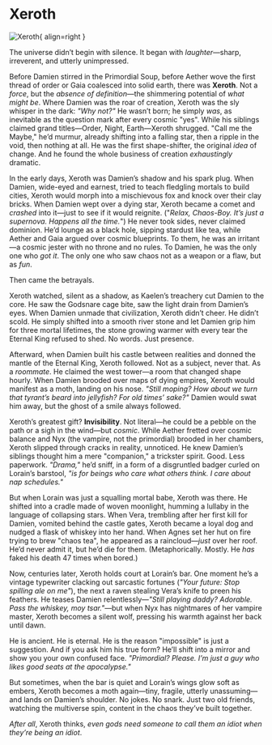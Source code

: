 # Xeroth

![Xeroth](../assets/images/Xeroth.png){ align=right }

The universe didn’t begin with silence. It began with *laughter*—sharp, irreverent, and utterly unimpressed.  

Before Damien stirred in the Primordial Soup, before Aether wove the first thread of order or Gaia coalesced into solid earth, there was **Xeroth**. Not a *force*, but the *absence of definition*—the shimmering potential of *what might be*. Where Damien was the roar of creation, Xeroth was the sly whisper in the dark: *"Why not?"* He wasn’t born; he simply *was*, as inevitable as the question mark after every cosmic "yes". While his siblings claimed grand titles—Order, Night, Earth—Xeroth shrugged. "Call me the Maybe," he’d murmur, already shifting into a falling star, then a ripple in the void, then nothing at all. He was the first shape-shifter, the original *idea* of change. And he found the whole business of creation *exhaustingly* dramatic.  

In the early days, Xeroth was Damien’s shadow and his spark plug. When Damien, wide-eyed and earnest, tried to teach fledgling mortals to build cities, Xeroth would morph into a mischievous fox and knock over their clay bricks. When Damien wept over a dying star, Xeroth became a comet and *crashed* into it—just to see if it would reignite. ("*Relax, Chaos-Boy. It’s just a supernova. Happens all the time.*") He never took sides, never claimed dominion. He’d lounge as a black hole, sipping stardust like tea, while Aether and Gaia argued over cosmic blueprints. To them, he was an irritant—a cosmic jester with no throne and no rules. To Damien, he was the only one who *got it*. The only one who saw chaos not as a weapon or a flaw, but as *fun*.  

Then came the betrayals.  

Xeroth watched, silent as a shadow, as Kaelen’s treachery cut Damien to the core. He saw the Godsnare cage bite, saw the light drain from Damien’s eyes. When Damien unmade that civilization, Xeroth didn’t cheer. He didn’t scold. He simply shifted into a smooth river stone and let Damien grip him for three mortal lifetimes, the stone growing warmer with every tear the Eternal King refused to shed. No words. Just presence.  

Afterward, when Damien built his castle between realities and donned the mantle of the Eternal King, Xeroth followed. Not as a subject, never that. As a *roommate*. He claimed the west tower—a room that changed shape hourly. When Damien brooded over maps of dying empires, Xeroth would manifest as a moth, landing on his nose. *"Still moping? How about we turn that tyrant’s beard into jellyfish? For old times’ sake?"* Damien would swat him away, but the ghost of a smile always followed.  

Xeroth’s greatest gift? **Invisibility**. Not literal—he could be a pebble on the path or a sigh in the wind—but *cosmic*. While Aether fretted over cosmic balance and Nyx (the vampire, not the primordial) brooded in her chambers, Xeroth slipped through cracks in reality, unnoticed. He knew Damien’s siblings thought him a mere "companion," a trickster spirit. Good. Less paperwork. *"Drama,"* he’d sniff, in a form of a disgruntled badger curled on Lorain’s barstool, *"is for beings who care what others think. I care about nap schedules."*  

But when Lorain was just a squalling mortal babe, Xeroth was there. He shifted into a cradle made of woven moonlight, humming a lullaby in the language of collapsing stars. When Vera, trembling after her first kill for Damien, vomited behind the castle gates, Xeroth became a loyal dog and nudged a flask of whiskey into her hand. When Agnes set her hut on fire trying to brew "chaos tea", he appeared as a raincloud—*just* over her roof. He’d never admit it, but he’d die for them. (Metaphorically. Mostly. He *has* faked his death 47 times when bored.)  

Now, centuries later, Xeroth holds court at Lorain’s bar. One moment he’s a vintage typewriter clacking out sarcastic fortunes (*"Your future: Stop spilling ale on me"*), the next a raven stealing Vera’s knife to preen his feathers. He teases Damien relentlessly—*"Still playing daddy? Adorable. Pass the whiskey, *moy tsar*."*—but when Nyx has nightmares of her vampire master, Xeroth becomes a silent wolf, pressing his warmth against her back until dawn.  

He is ancient. He is eternal. He is the reason "impossible" is just a suggestion. And if you ask him his true form? He’ll shift into a mirror and show you your own confused face. *"Primordial? Please. I’m just a guy who likes good seats at the apocalypse."*  

But sometimes, when the bar is quiet and Lorain’s wings glow soft as embers, Xeroth becomes a moth again—tiny, fragile, utterly unassuming—and lands on Damien’s shoulder. No jokes. No snark. Just two old friends, watching the multiverse spin, content in the chaos they’ve built together.  

*After all*, Xeroth thinks, *even gods need someone to call them an idiot when they’re being an idiot*.